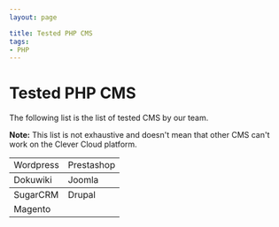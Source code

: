 ```yaml
---
layout: page

title: Tested PHP CMS
tags:
- PHP
---
```


# Tested PHP CMS

The following list is the list of tested CMS by our team.

**Note:** This list is not exhaustive and doesn't mean that other CMS can't work on the Clever Cloud platform.

<div class="span4">
<table class="table table-bordered">
  <tbody>
    <tr>
      <td>Wordpress</td>
      <td>Prestashop</td>
    </tr>
  </tbody>
  <tbody>
    <tr>
      <td>Dokuwiki</td>
      <td>Joomla</td>
    </tr>
  </tbody>
  <tbody>
    <tr>
      <td>SugarCRM</td>
      <td>Drupal</td>
    </tr>
    <tr>
      <td>Magento</td>
      <td> </td>
  </tr>
  </tbody>
</table>
</div>